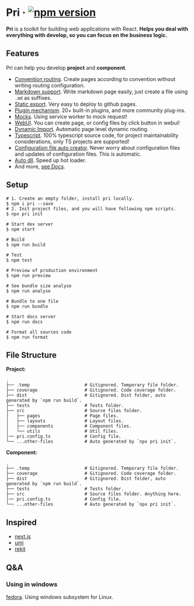 # Pri &middot; [![npm version](https://img.shields.io/npm/v/pri.svg?style=flat-square)](https://www.npmjs.com/package/pri)

**Pri** is a toolkit for building web applications with React. **Helps you deal with everything with develop, so you can focus on the business logic.**

## Features

Pri can help you develop **project** and **component**.

- [Convention routing](https://prijs.github.io/pri-docs/project/pages/). Create pages according to convention without writing routing configuration.
- [Markdown support](https://prijs.github.io/pri-docs/project/markdown-page/). Write markdown page easily, just create a file using `.md` as suffixes.
- [Static export](https://prijs.github.io/pri-docs/project/deploy-to-github-pages/). Very easy to deploy to github pages.
- [Plugin mechanism](https://prijs.github.io/pri-docs/plugin/). 20+ built-in plugins, and more community plug-ins.
- [Mocks](https://prijs.github.io/pri-docs/project/mock-request/). Using service worker to mock request!
- [WebUI](https://prijs.github.io/pri-docs/project/webui/). You can create page, or config files by click button in webui!
- [Dynamic Import](https://prijs.github.io/pri-docs/project/dynamic-import/). Automatic page level dynamic routing.
- [Typescript](https://prijs.github.io/pri-docs/project/typescript/). 100% typescript source code, for project maintainability considerations, only TS projects are supported!
- [Configuration file auto creator](https://prijs.github.io/pri-docs/project/project-files/). Never worry about configuration files and updates of configuration files. This is automatic.
- [Auto dll](https://prijs.github.io/pri-docs/project/auto-dlls/). Speed up hot loader.
- And more, [see Docs](https://prijs.github.io/pri-docs/).

## Setup

```shell
# 1. Create an empty folder, install pri locally.
$ npm i pri --save
# 2. Init project files, and you will have following npm scripts.
$ npx pri init

# Start dev server
$ npm start

# Build
$ npm run build

# Test
$ npm test

# Preview of production environment
$ npm run preview

# See bundle size analyse
$ npm run analyse

# Bundle to one file
$ npm run bundle

# Start docs server
$ npm run docs

# Format all sources code
$ npm run format
```

## File Structure

**Project:**

```text
.
├── .temp                     # Gitignored. Temporary file folder.
├── coverage                  # Gitignored. Code coverage folder.
├── dist                      # Gitignored. Dist folder, auto generated by `npm run build`.
├── tests                     # Tests folder.
├── src                       # Source files folder.
│   ├── pages                 # Page files.
│   ├── layouts               # Layout files.
│   ├── components            # Component files.
│   └── utils                 # Util files.
│── pri.config.ts             # Config file.
└── ...other-files            # Auto generated by `npx pri init`.
```

**Component:**

```text
.
├── .temp                     # Gitignored. Temporary file folder.
├── coverage                  # Gitignored. Code coverage folder.
├── dist                      # Gitignored. Dist folder, auto generated by `npm run build`.
├── tests                     # Tests folder.
├── src                       # Source files folder. Anything here.
│── pri.config.ts             # Config file.
└── ...other-files            # Auto generated by `npx pri init`.
```

## Inspired

- [next.js](https://github.com/zeit/next.js)
- [umi](https://github.com/umijs/umi)
- [rekit](https://github.com/supnate/rekit)

## Q&A

### Using in windows

[fedora](https://getfedora.org/). Using windows subsystem for Linux.
